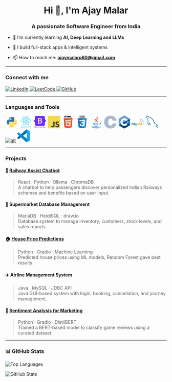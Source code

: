 <h1 align="center">Hi 👋, I'm Ajay Malar</h1>
<h3 align="center">A passionate Software Engineer from India</h3>

- 🌱 I’m currently learning **AI, Deep Learning and LLMs**

- 💼 I build full-stack apps & intelligent systems

- 📫 How to reach me: **ajaymalaro60@gmail.com**

---

### Connect with me

<p align="left">
  <a href="www.linkedin.com/in/ajay-malar-m-524b0428a" target="_blank">
    <img align="center" src="https://raw.githubusercontent.com/rahuldkjain/github-profile-readme-generator/master/src/images/icons/Social/linked-in-alt.svg" alt="LinkedIn" height="30" width="40" />
  </a>
  <a href="https://leetcode.com/XSsbq1HWHn/" target="_blank">
    <img align="center" src="https://raw.githubusercontent.com/rahuldkjain/github-profile-readme-generator/master/src/images/icons/Social/leet-code.svg" alt="LeetCode" height="30" width="40" />
  </a>
  <a href="https://github.com/ajaymalar" target="_blank">
    <img align="center" src="https://raw.githubusercontent.com/rahuldkjain/github-profile-readme-generator/master/src/images/icons/Social/github.svg" alt="GitHub" height="30" width="40" />
  </a>
</p>

---

### Languages and Tools

<p align="left">
  <a href="https://www.python.org/" target="_blank"><img src="https://raw.githubusercontent.com/devicons/devicon/master/icons/python/python-original.svg" alt="python" width="40" height="40"/></a>
  <a href="https://reactjs.org/" target="_blank"><img src="https://raw.githubusercontent.com/devicons/devicon/master/icons/react/react-original-wordmark.svg" alt="react" width="40" height="40"/></a>
  <a href="https://getbootstrap.com" target="_blank"><img src="https://raw.githubusercontent.com/devicons/devicon/master/icons/bootstrap/bootstrap-plain-wordmark.svg" alt="bootstrap" width="40" height="40"/></a>
  <a href="https://developer.mozilla.org/en-US/docs/Web/JavaScript" target="_blank"><img src="https://raw.githubusercontent.com/devicons/devicon/master/icons/javascript/javascript-original.svg" alt="javascript" width="40" height="40"/></a>
  <a href="https://www.w3.org/html/" target="_blank"><img src="https://raw.githubusercontent.com/devicons/devicon/master/icons/html5/html5-original-wordmark.svg" alt="html5" width="40" height="40"/></a>
  <a href="https://www.w3schools.com/css/" target="_blank"><img src="https://raw.githubusercontent.com/devicons/devicon/master/icons/css3/css3-original-wordmark.svg" alt="css3" width="40" height="40"/></a>
  <a href="https://www.java.com/" target="_blank"><img src="https://raw.githubusercontent.com/devicons/devicon/master/icons/java/java-original.svg" alt="java" width="40" height="40"/></a>
  <a href="https://www.cprogramming.com/" target="_blank"><img src="https://raw.githubusercontent.com/devicons/devicon/master/icons/c/c-original.svg" alt="c" width="40" height="40"/></a>
  <a href="https://www.w3schools.com/cpp/" target="_blank"><img src="https://raw.githubusercontent.com/devicons/devicon/master/icons/cplusplus/cplusplus-original.svg" alt="cplusplus" width="40" height="40"/></a>
  <a href="https://www.mysql.com/" target="_blank"><img src="https://raw.githubusercontent.com/devicons/devicon/master/icons/mysql/mysql-original-wordmark.svg" alt="mysql" width="40" height="40"/></a>
  <a href="https://mariadb.org/" target="_blank"><img src="https://raw.githubusercontent.com/devicons/devicon/master/icons/mysql/mysql-original.svg" alt="mariadb" width="40" height="40"/></a>
  <a href="https://git-scm.com/" target="_blank"><img src="https://www.vectorlogo.zone/logos/git-scm/git-scm-icon.svg" alt="git" width="40" height="40"/></a>
  <a href="https://code.visualstudio.com/" target="_blank"><img src="https://raw.githubusercontent.com/devicons/devicon/master/icons/vscode/vscode-original.svg" alt="vscode" width="40" height="40"/></a>
</p>

---

### Projects

#### 🚉 [Railway Assist Chatbot](https://github.com/ajaymalar/Railway-assist-chatbot)
> React · Python · Ollama · ChromaDB  
A chatbot to help passengers discover personalized Indian Railways schemes and benefits based on user input.

#### 🛒 Supermarket Database Management
> MariaDB · HeidiSQL · draw.io  
Database system to manage inventory, customers, stock levels, and sales reports.

#### 🏠 [House Price Predictions](https://github.com/ajaymalar/House_price_predictions)
> Python · Gradio · Machine Learning  
Predicted house prices using ML models; Random Forest gave best results.

#### ✈️ Airline Management System
> Java · MySQL · JDBC API  
Java GUI-based system with login, booking, cancellation, and journey management.

#### 💬 [Sentiment Analysis for Marketing](https://github.com/ajaymalar/Sentiment-analysis-for-marketting)
> Python · Gradio · DistilBERT  
Trained a BERT-based model to classify game reviews using a curated dataset.

---

### 📊 GitHub Stats

<p align="left">
  <img src="https://github-readme-stats.vercel.app/api/top-langs/?username=ajaymalar&layout=compact&theme=default" alt="Top Languages" />
</p>

<p align="left">
  <img src="https://github-readme-stats.vercel.app/api?username=ajaymalar&show_icons=true&locale=en" alt="GitHub Stats" />
</p>
